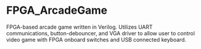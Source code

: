 # FPGA_ArcadeGame
FPGA-based arcade game written in Verilog. Utilizes UART communications, button-debouncer, and VGA driver to allow user to control video game with FPGA onboard switches and USB connected keyboard.
